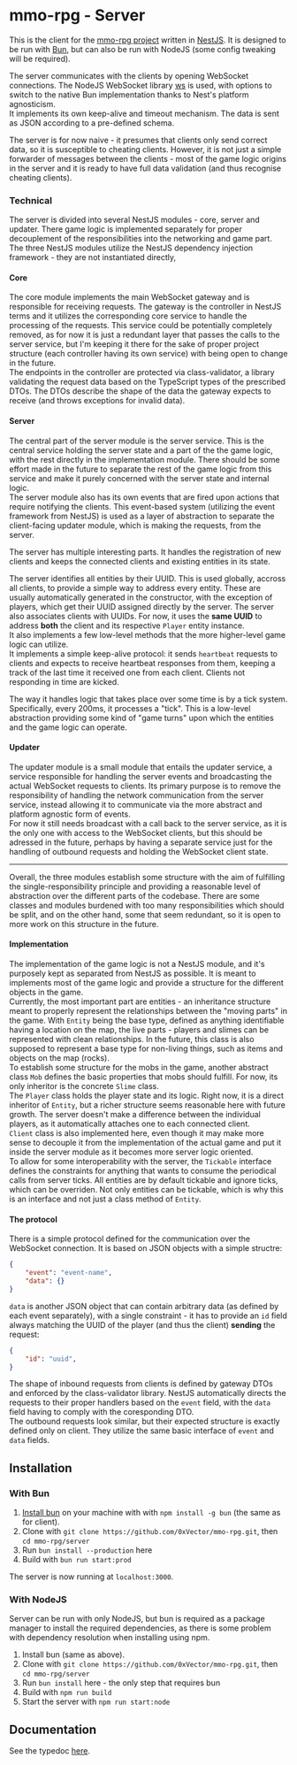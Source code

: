 # mmo-rpg - Server

This is the client for the [mmo-rpg project](../) written in [NestJS](https://nestjs.com/). It is designed to be run with [Bun](https://bun.sh), but can also be run with NodeJS (some config tweaking will be required).

The server communicates with the clients by opening WebSocket connections. The NodeJS WebSocket library [ws](https://github.com/websockets/ws) is used, with options to switch to the native Bun implementation thanks to Nest's platform agnosticism.  
It implements its own keep-alive and timeout mechanism. The data is sent as JSON according to a pre-defined schema.

The server is for now naive - it presumes that clients only send correct data, so it is susceptible to cheating clients. However, it is not just a simple forwarder of messages between the clients - most of the game logic origins in the server and it is ready to have full data validation (and thus recognise cheating clients).

### Technical

The server is divided into several NestJS modules - core, server and updater. There game logic is implemented separately for proper decouplement of the responsibilities into the networking and game part.  
The three NestJS modules utilize the NestJS dependency injection framework - they are not instantiated directly,

#### Core

The core module implements the main WebSocket gateway and is responsible for receiving requests. The gateway is the controller in NestJS terms and it utilizes the corresponding core service to handle the processing of the requests. This service could be potentially completely removed, as for now it is just a redundant layer that passes the calls to the server service, but I'm keeping it there for the sake of proper project structure (each controller having its own service) with being open to change in the future.  
The endpoints in the controller are protected via class-validator, a library validating the request data based on the TypeScript types of the prescribed DTOs. The DTOs describe the shape of the data the gateway expects to receive (and throws exceptions for invalid data).

#### Server

The central part of the server module is the server service. This is the central service holding the server state and a part of the the game logic, with the rest directly in the implementation module. There should be some effort made in the future to separate the rest of the game logic from this service and make it purely concerned with the server state and internal logic.  
The server module also has its own events that are fired upon actions that require notifying the clients. This event-based system (utilizing the event framework from NestJS) is used as a layer of abstraction to separate the client-facing updater module, which is making the requests, from the server.

The server has multiple interesting parts. It handles the registration of new clients and keeps the connected clients and existing entities in its state.  

The server identifies all entities by their UUID. This is used globally, accross all clients, to provide a simple way to address every entity. These are usually automatically generated in the constructor, with the exception of players, which get their UUID assigned directly by the server. 
The server also associates clients with UUIDs. For now, it uses the **same UUID** to address **both** the client and its respective `Player` entity instance.  
It also implements a few low-level methods that the more higher-level game logic can utilize.  
It implements a simple keep-alive protocol: it sends `heartbeat` requests to clients and expects to receive heartbeat responses from them, keeping a track of the last time it received one from each client. Clients not responding in time are kicked.

The way it handles logic that takes place over some time is by a tick system. Specifically, every 200ms, it processes a "tick". This is a low-level abstraction providing some kind of "game turns" upon which the entities and the game logic can operate.

#### Updater

The updater module is a small module that entails the updater service, a service responsible for handling the server events and broadcasting the actual WebSocket requests to clients. Its primary purpose is to remove the responsibility of handling the network communication from the server service, instead allowing it to communicate via the more abstract and platform agnostic form of events.  
For now it still needs broadcast with a call back to the server service, as it is the only one with access to the WebSocket clients, but this should be adressed in the future, perhaps by having a separate service just for the handling of outbound requests and holding the WebSocket client state.

---

Overall, the three modules establish some structure with the aim of fulfilling the single-responsibility principle and providing a reasonable level of abstraction over the different parts of the codebase. There are some classes and modules burdened with too many responsibilities which should be split, and on the other hand, some that seem redundant, so it is open to more work on this structure in the future.

#### Implementation

The implementation of the game logic is not a NestJS module, and it's purposely kept as separated from NestJS as possible. It is meant to implements most of the game logic and provide a structure for the different objects in the game.  
Currently, the most important part are entities - an inheritance structure meant to properly represent the relationships between the "moving parts" in the game. With `Entity` being the base type, defined as anything identifiable having a location on the map, the live parts - players and slimes can be represented with clean relationships. In the future, this class is also supposed to represent a base type for non-living things, such as items and objects on the map (rocks).  
To establish some structure for the mobs in the game, another abstract class `Mob` defines the basic properties that mobs should fulfill. For now, its only inheritor is the concrete `Slime` class.  
The `Player` class holds the player state and its logic. Right now, it is a direct inheritor of `Entity`, but a richer structure seems reasonable here with future growth. The server doesn't make a difference between the individual players, as it automatically attaches one to each connected client.   
`Client` class is also implemented here, even though it may make more sense to decouple it from the implementation of the actual game and put it inside the server module as it becomes more server logic oriented.  
To allow for some interoperability with the server, the `Tickable` interface defines the constraints for anything that wants to consume the periodical calls from server ticks. All entities are by default tickable and ignore ticks, which can be overriden. Not only entities can be tickable, which is why this is an interface and not just a class method of `Entity`.

#### The protocol

There is a simple protocol defined for the communication over the WebSocket connection. It is based on JSON objects with a simple structre:
```json
{
    "event": "event-name",
    "data": {}
}
```
`data` is another JSON object that can contain arbitrary data (as defined by each event separately), with a single constraint - it has to provide an `id` field always matching the UUID of the player (and thus the client) **sending** the request:
```JSON
{
    "id": "uuid",
}
```
The shape of inbound requests from clients is defined by gateway DTOs and enforced by the class-validator library. NestJS automatically directs the requests to their proper handlers based on the `event` field, with the `data` field having to comply with the coresponding DTO.  
The outbound requests look similar, but their expected structure is exactly defined only on client. They utilize the same basic interface of `event` and `data` fields.

## Installation

### With Bun

1. [Install bun](https://bun.sh/) on your machine with  with `npm install -g bun` (the same as for client).
2. Clone with `git clone https://github.com/0xVector/mmo-rpg.git`, then `cd mmo-rpg/server`
3. Run `bun install --production` here
4. Build with `bun run start:prod`

The server is now running at `localhost:3000`.

### With NodeJS

Server can be run with only NodeJS, but bun is required as a package manager to install the required dependencies, as there is some problem with dependency resolution when installing using npm.

1. Install bun (same as above).
2. Clone with `git clone https://github.com/0xVector/mmo-rpg.git`, then `cd mmo-rpg/server`
3. Run `bun install` here - the only step that requires bun
4. Build with `npm run build`
5. Start the server with `npm run start:node`

## Documentation

See the typedoc [here](https://0xvector.me/mmo-rpg/server).